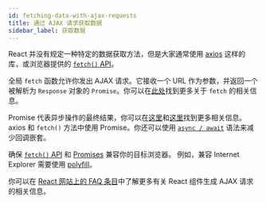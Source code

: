 ```yaml
---
id: fetching-data-with-ajax-requests
title: 通过 AJAX 请求获取数据
sidebar_label: 获取数据
---
```


React 并没有规定一种特定的数据获取方法，但是大家通常使用 [axios](https://github.com/axios/axios) 这样的库，或浏览器提供的 [`fetch()` API](https://developer.mozilla.org/en-US/docs/Web/API/Fetch_API)。

全局 `fetch` 函数允许你发出 AJAX 请求。它接收一个 URL 作为参数，并返回一个被解析为 `Response` 对象的 `Promise`。你可以在[此处](https://developer.mozilla.org/en-US/docs/Web/API/Fetch_API/Using_Fetch)找到更多关于 `fetch` 的相关信息。

Promise 代表异步操作的最终结果，你可以在[这里](https://www.promisejs.org/)和[这里](https://developer.mozilla.org/en-US/docs/Web/JavaScript/Reference/Global_Objects/Promise)找到更多相关信息。axios 和 `fetch()` 方法中使用 Promise。你还可以使用 [`async / await`](https://davidwalsh.name/async-await) 语法来减少回调嵌套。

确保 [`fetch()` API](https://developer.mozilla.org/en-US/docs/Web/API/Fetch_API) 和 [Promises](https://developer.mozilla.org/en-US/docs/Web/JavaScript/Reference/Global_Objects/Promise) 兼容你的目标浏览器。
例如，兼容 Internet Explorer 需要使用 [polyfill](https://github.com/facebook/create-react-app/blob/master/packages/react-app-polyfill/README.md)。

你可以在 [React 网站上的 FAQ 条目](https://reactjs.org/docs/faq-ajax.html)中了解更多有关 React 组件生成 AJAX 请求的相关信息。
